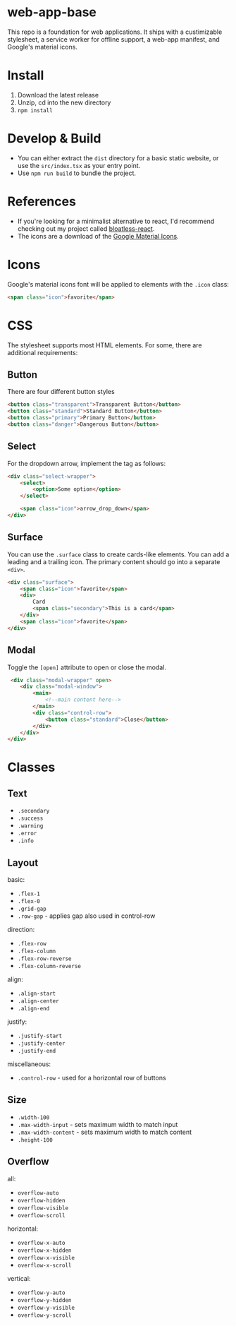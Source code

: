 # web-app-base

This repo is a foundation for web applications. It ships with a custimizable stylesheet, a service worker for offline support, a web-app manifest, and Google's material icons.

# Install

1. Download the latest release
2. Unzip, cd into the new directory
3. `npm install`

# Develop & Build

- You can either extract the `dist` directory for a basic static website, or use the `src/index.tsx` as your entry point.
- Use `npm run build` to bundle the project.

# References

- If you're looking for a minimalist alternative to react, I'd recommend checking out my project called [bloatless-react](https://github.com/marlon-erler/bloatless-react).
- The icons are a download of the [Google Material Icons](https://github.com/google/material-design-icons).

# Icons

Google's material icons font will be applied to elements with the `.icon` class:

```HTML
<span class="icon">favorite</span>
```

# CSS

The stylesheet supports most HTML elements. For some, there are additional requirements:

## Button

There are four different button styles

```HTML
<button class="transparent">Transparent Button</button>
<button class="standard">Standard Button</button>
<button class="primary">Primary Button</button>
<button class="danger">Dangerous Button</button>
```

## Select

For the dropdown arrow, implement the tag as follows:

```HTML
<div class="select-wrapper">
    <select>
        <option>Some option</option>
    </select>

    <span class="icon">arrow_drop_down</span>
</div>
```

## Surface

You can use the `.surface` class to create cards-like elements. You can add a leading and a trailing icon. The primary content should go into a separate `<div>`.

```HTML
<div class="surface">
    <span class="icon">favorite</span>
    <div>
        Card
        <span class="secondary">This is a card</span>
    </div>
    <span class="icon">favorite</span>
</div>
```

## Modal

Toggle the `[open]` attribute to open or close the modal.

```HTML
 <div class="modal-wrapper" open>
    <div class="modal-window">
        <main>
            <!--main content here-->
        </main>
        <div class="control-row">
            <button class="standard">Close</button>
        </div>
    </div>
</div>
```

# Classes

## Text

- `.secondary`
- `.success`
- `.warning`
- `.error`
- `.info`

## Layout

basic:
- `.flex-1`
- `.flex-0`
- `.grid-gap`
- `.row-gap` - applies gap also used in control-row

direction:
- `.flex-row`
- `.flex-column`
- `.flex-row-reverse`
- `.flex-column-reverse`

align:
- `.align-start`
- `.align-center`
- `.align-end`

justify:
- `.justify-start`
- `.justify-center`
- `.justify-end`

miscellaneous:
- `.control-row` - used for a horizontal row of buttons

## Size

- `.width-100`
- `.max-width-input` - sets maximum width to match input
- `.max-width-content` - sets maximum width to match content
- `.height-100`

## Overflow

all:
- `overflow-auto`
- `overflow-hidden`
- `overflow-visible`
- `overflow-scroll`

horizontal:
- `overflow-x-auto`
- `overflow-x-hidden`
- `overflow-x-visible`
- `overflow-x-scroll`

vertical:
- `overflow-y-auto`
- `overflow-y-hidden`
- `overflow-y-visible`
- `overflow-y-scroll`